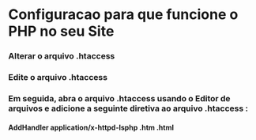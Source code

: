 # Configuracao para que funcione o PHP no seu Site

### Alterar o arquivo .htaccess

### Edite o arquivo .htaccess
### Em seguida, abra o arquivo .htaccess usando o Editor de arquivos e adicione a seguinte diretiva ao arquivo .htaccess :

#### AddHandler application/x-httpd-lsphp .htm .html
